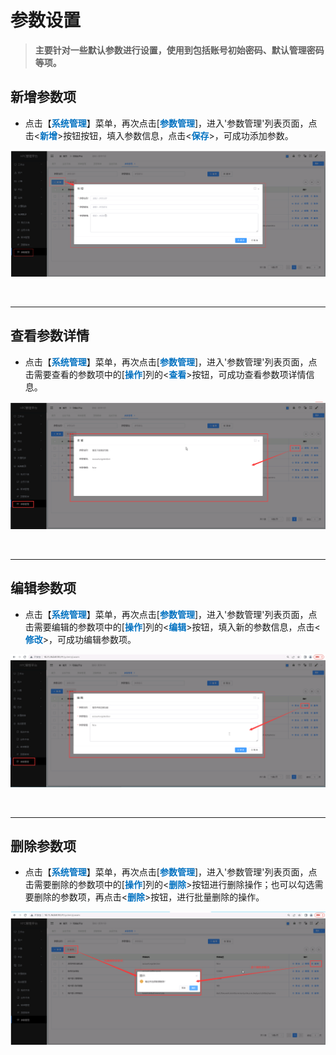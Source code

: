 参数设置
===================================

> **主要针对一些默认参数进行设置，使用到包括账号初始密码、默认管理密码等项。**

## 新增参数项 ##
* 点击【**<font color=#0071C1>系统管理</font>**】菜单，再次点击[**<font color=#0071C1>参数管理</font>**]，进入'参数管理'列表页面，点击<**<font color=#0071C1>新增</font>**>按钮按钮，填入参数信息，点击<**<font color=#0071C1>保存</font>**>，可成功添加参数。

![新增参数项](../_static/img/system/addParam.png)


&emsp;

----------------------------------------------------------------------------------------------------------------------------------

## 查看参数详情 ##

* 点击【**<font color=#0071C1>系统管理</font>**】菜单，再次点击[**<font color=#0071C1>参数管理</font>**]，进入'参数管理'列表页面，点击需要查看的参数项中的[**<font color=#0071C1>操作</font>**]列的<**<font color=#0071C1>查看</font>**>按钮，可成功查看参数项详情信息。

![查看参数详情](../_static/img/system/paramDetail.png)


&emsp;

----------------------------------------------------------------------------------------------------------------------------------

## 编辑参数项 ##

* 点击【**<font color=#0071C1>系统管理</font>**】菜单，再次点击[**<font color=#0071C1>参数管理</font>**]，进入'参数管理'列表页面，点击需要编辑的参数项中的[**<font color=#0071C1>操作</font>**]列的<**<font color=#0071C1>编辑</font>**>按钮，填入新的参数信息，点击<**<font color=#0071C1>修改</font>**>，可成功编辑参数项。


![修改参数](../_static/img/system/editParam.png)


&emsp;

----------------------------------------------------------------------------------------------------------------------------------

## 删除参数项 ##

* 点击【**<font color=#0071C1>系统管理</font>**】菜单，再次点击[**<font color=#0071C1>参数管理</font>**]，进入'参数管理'列表页面，点击需要删除的参数项中的[**<font color=#0071C1>操作</font>**]列的<**<font color=#0071C1>删除</font>**>按钮进行删除操作；也可以勾选需要删除的参数项，再点击<**<font color=#0071C1>删除</font>**>按钮，进行批量删除的操作。


![删除参数](../_static/img/system/deleteParam.png)

&emsp;
